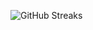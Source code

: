 ![GitHub Streaks](https://github-streaks-mqc9.onrender.com/streak/happilli/image?theme=midnight&cache_bust=1743307896&lang=ja)

